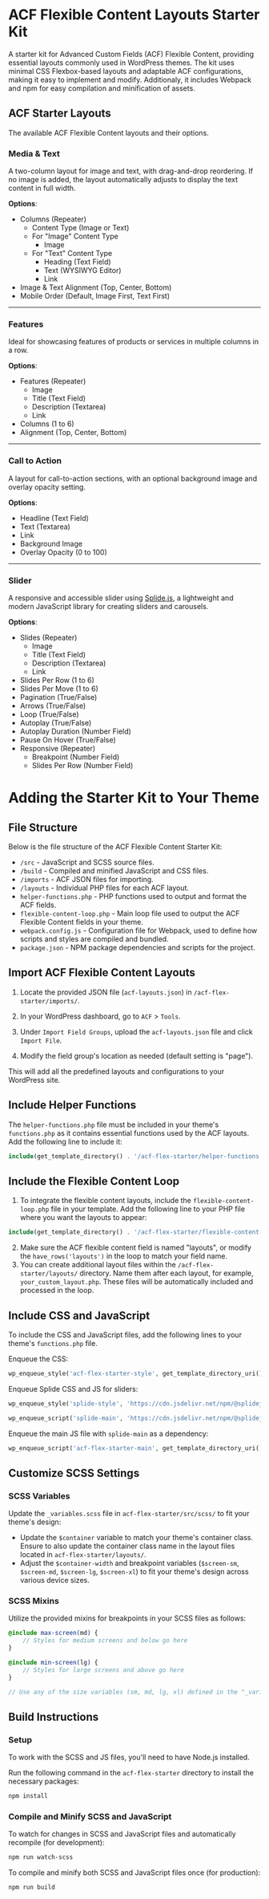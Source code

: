 # ACF Flexible Content Layouts Starter Kit

A starter kit for Advanced Custom Fields (ACF) Flexible Content, providing essential layouts commonly used in WordPress themes. The kit uses minimal CSS Flexbox-based layouts and adaptable ACF configurations, making it easy to implement and modify. Additionaly, it includes Webpack and npm for easy compilation and minification of assets.

## ACF Starter Layouts

The available ACF Flexible Content layouts and their options.

### Media & Text

A two-column layout for image and text, with drag-and-drop reordering. If no image is added, the layout automatically adjusts to display the text content in full width.

**Options**:

  - Columns (Repeater)
    - Content Type (Image or Text)
    - For "Image" Content Type
      - Image
    - For "Text" Content Type
      - Heading (Text Field)
      - Text (WYSIWYG Editor)
      - Link
  - Image & Text Alignment (Top, Center, Bottom)
  - Mobile Order (Default, Image First, Text First)

---

### Features

Ideal for showcasing features of products or services in multiple columns in a row.

**Options**:

  - Features (Repeater)
    - Image
    - Title (Text Field)
    - Description (Textarea)
    - Link
  - Columns (1 to 6)
  - Alignment (Top, Center, Bottom)

---

### Call to Action

A layout for call-to-action sections, with an optional background image and overlay opacity setting.

**Options**:

  - Headline (Text Field)
  - Text (Textarea)
  - Link
  - Background Image
  - Overlay Opacity (0 to 100)

---

### Slider

A responsive and accessible slider using [Splide.js](https://splidejs.com/), a lightweight and modern JavaScript library for creating sliders and carousels.

**Options**:

  - Slides (Repeater)
    - Image
    - Title (Text Field)
    - Description (Textarea)
    - Link
  - Slides Per Row (1 to 6)
  - Slides Per Move (1 to 6)
  - Pagination (True/False)
  - Arrows (True/False)
  - Loop (True/False)
  - Autoplay (True/False)
  - Autoplay Duration (Number Field)
  - Pause On Hover (True/False)
  - Responsive (Repeater)
    - Breakpoint (Number Field)
    - Slides Per Row (Number Field)

# Adding the Starter Kit to Your Theme

## File Structure

Below is the file structure of the ACF Flexible Content Starter Kit:

- `/src` - JavaScript and SCSS source files.
- `/build` - Compiled and minified JavaScript and CSS files.
- `/imports` - ACF JSON files for importing.
- `/layouts` - Individual PHP files for each ACF layout.
- `helper-functions.php` - PHP functions used to output and format the ACF fields.
- `flexible-content-loop.php` - Main loop file used to output the ACF Flexible Content fields in your theme.
- `webpack.config.js` - Configuration file for Webpack, used to define how scripts and styles are compiled and bundled.
- `package.json` - NPM package dependencies and scripts for the project.

## Import ACF Flexible Content Layouts

1. Locate the provided JSON file (`acf-layouts.json`) in `/acf-flex-starter/imports/`.

2. In your WordPress dashboard, go to `ACF` > `Tools`.

3. Under `Import Field Groups`, upload the `acf-layouts.json` file and click `Import File`.

4. Modify the field group's location as needed (default setting is "page").

This will add all the predefined layouts and configurations to your WordPress site.

## Include Helper Functions 

The `helper-functions.php` file must be included in your theme's `functions.php` as it contains essential functions used by the ACF layouts. Add the following line to include it:

```php
include(get_template_directory() . '/acf-flex-starter/helper-functions.php');
```

## Include the Flexible Content Loop
1. To integrate the flexible content layouts, include the `flexible-content-loop.php` file in your template. Add the following line to your PHP file where you want the layouts to appear:
```php
include(get_template_directory() . '/acf-flex-starter/flexible-content-loop.php');
```
2. Make sure the ACF flexible content field is named "layouts", or modify the `have_rows('layouts')` in the loop to match your field name.
3. You can create additional layout files within the `/acf-flex-starter/layouts/` directory. Name them after each layout, for example, `your_custom_layout.php`. These files will be automatically included and processed in the loop.

## Include CSS and JavaScript
To include the CSS and JavaScript files, add the following lines to your theme's `functions.php` file.

Enqueue the CSS:
```php
wp_enqueue_style('acf-flex-starter-style', get_template_directory_uri() . '/acf-flex-starter/build/css/style.min.css', array(), '1.0.0');
```

Enqueue Splide CSS and JS for sliders:
```php
wp_enqueue_style('splide-style', 'https://cdn.jsdelivr.net/npm/@splidejs/splide@4.1.4/dist/css/splide.min.css', array(), '4.1.4');

wp_enqueue_script('splide-main', 'https://cdn.jsdelivr.net/npm/@splidejs/splide@4.1.4/dist/js/splide.min.js', array(), '4.1.4', true);
```

Enqueue the main JS file with `splide-main` as a dependency:
```php
wp_enqueue_script('acf-flex-starter-main', get_template_directory_uri() . '/acf-flex-starter/build/js/main.min.js', array('splide-main'), '1.0.0', true);
```

## Customize SCSS Settings

### SCSS Variables
Update the `_variables.scss` file in `acf-flex-starter/src/scss/` to fit your theme's design:
- Update the `$container` variable to match your theme's container class. Ensure to also update the container class name in the layout files located in `acf-flex-starter/layouts/`.
- Adjust the `$container-width` and breakpoint variables (`$screen-sm`, `$screen-md`, `$screen-lg`, `$screen-xl`) to fit your theme's design across various device sizes.

### SCSS Mixins
Utilize the provided mixins for breakpoints in your SCSS files as follows:

```scss
@include max-screen(md) {
    // Styles for medium screens and below go here
}

@include min-screen(lg) {
    // Styles for large screens and above go here
}

// Use any of the size variables (sm, md, lg, xl) defined in the "_variables.scss" file.
```

## Build Instructions

### Setup
To work with the SCSS and JS files, you'll need to have Node.js installed. 

Run the following command in the `acf-flex-starter` directory to install the necessary packages:

```bash
npm install
```

### Compile and Minify SCSS and JavaScript

To watch for changes in SCSS and JavaScript files and automatically recompile (for development):
```bash
npm run watch-scss
```

To compile and minify both SCSS and JavaScript files once (for production):
```bash
npm run build
```
